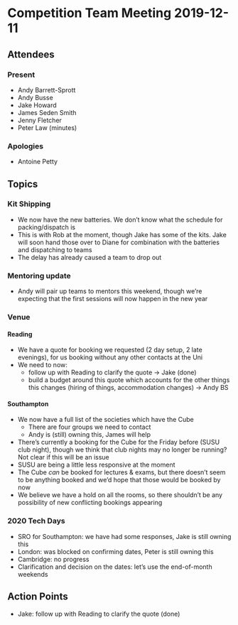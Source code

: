 # Competition Team Meeting 2019-12-11

## Attendees

### Present

- Andy Barrett-Sprott
- Andy Busse
- Jake Howard
- James Seden Smith
- Jenny Fletcher
- Peter Law (minutes)

### Apologies

- Antoine Petty

## Topics

### Kit Shipping

 * We now have the new batteries. We don’t know what the schedule for packing/dispatch is
 * This is with Rob at the moment, though Jake has some of the kits. Jake will soon hand those over to Diane for combination with the batteries and dispatching to teams
 * The delay has already caused a team to drop out

### Mentoring update

 * Andy will pair up teams to mentors this weekend, though we’re expecting that the first sessions will now happen in the new year

### Venue

#### Reading

 * We have a quote for booking we requested (2 day setup, 2 late evenings), for us booking without any other contacts at the Uni
 * We need to now:
   * follow up with Reading to clarify the quote -> Jake (done)
   * build a budget around this quote which accounts for the other things this changes (hiring of things, accommodation changes) -> Andy BS

#### Southampton

 * We now have a full list of the societies which have the Cube
   * There are four groups we need to contact
   * Andy is (still) owning this, James will help
 * There’s currently a booking for the Cube for the Friday before (SUSU club night), though we think that club nights may no longer be running? Not clear if this will be an issue
 * SUSU are being a little less responsive at the moment
 * The Cube _can_ be booked for lectures & exams, but there doesn’t seem to be anything booked and we’d hope that those would be booked by now
 * We believe we have a hold on all the rooms, so there shouldn’t be any possibility of new conflicting bookings appearing

### 2020 Tech Days

 * SRO for Southampton: we have had some responses, Jake is still owning this
 * London: was blocked on confirming dates, Peter is still owning this
 * Cambridge: no progress
 * Clarification and decision on the dates: let’s use the end-of-month weekends


## Action Points

 * Jake: follow up with Reading to clarify the quote (done)
